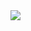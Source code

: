 <!-- #image --><img align="center" src="https://apod.nasa.gov/apod/image/0804/PSP_007769_9010_IRB_Stickney800.jpg"></br><!-- #end -->
